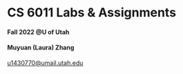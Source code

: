 # CS 6011 Labs & Assignments

#### Fall 2022 @U of Utah

#### Muyuan (Laura) Zhang

u1430770@umail.utah.edu
